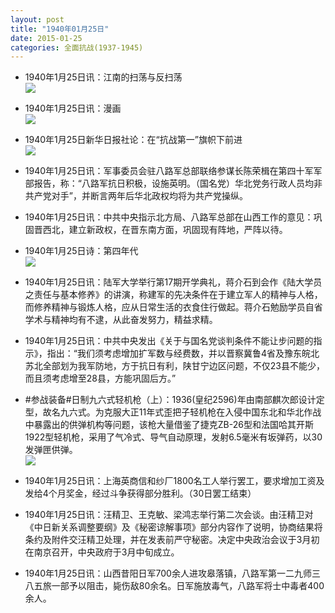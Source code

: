 ```yaml
---
layout: post
title: "1940年01月25日"
date: 2015-01-25
categories: 全面抗战(1937-1945)
---
```


<meta name="referrer" content="no-referrer" />

- 1940年1月25日讯：江南的扫荡与反扫荡 <br/><img src="https://ww4.sinaimg.cn/large/aca367d8jw1eom64agw1oj20e211411b.jpg" />

- 1940年1月25日讯：漫画 <br/><img src="https://ww2.sinaimg.cn/large/aca367d8jw1eom4d9r6zej20f70eomyv.jpg" />

- 1940年1月25日新华日报社论：在“抗战第一”旗帜下前进 <br/><img src="https://ww3.sinaimg.cn/large/aca367d8jw1eom2o1rnfpj211e0hetf8.jpg" />

- 1940年1月25日讯：军事委员会驻八路军总部联络参谋长陈荣楫在第四十军军部报告，称：“八路军抗日积极，设施英明。（国名党）华北党务行政人员均非共产党对手”，并断言两年后华北政权均将为共产党操纵。 

- 1940年1月25日讯：中共中央指示北方局、八路军总部在山西工作的意见：巩固晋西北，建立新政权，在晋东南方面，巩固现有阵地，严阵以待。 

- 1940年1月25日诗：第四年代 <br/><img src="https://ww3.sinaimg.cn/large/aca367d8jw1eoln1zth0oj20hs0hjq4r.jpg" />

- 1940年1月25日讯：陆军大学举行第17期开学典礼，蒋介石到会作《陆大学员之责任与基本修养》的讲演，称建军的先决条件在于建立军人的精神与人格，而修养精神与锻炼人格，应从日常生活的衣食住行做起。蒋介石勉励学员自省学术与精神均有不逮，从此奋发努力，精益求精。 

- 1940年1月25日讯：中共中央发出《关于与国名党谈判条件不能让步问题的指示》，指出：“我们须考虑增加扩军数与经费数，并以晋察冀鲁4省及豫东皖北苏北全部划为我军防地，方于抗日有利，陕甘宁边区问题，不仅23县不能少，而且须考虑增至28县，方能巩固后方。” 

- #参战装备#日制九六式轻机枪（上）：1936(皇纪2596)年由南部麒次郎设计定型，故名九六式。为克服大正11年式歪把子轻机枪在入侵中国东北和华北作战中暴露出的供弹机构等问题，该枪大量借鉴了捷克ZB-26型和法国哈其开斯1922型轻机枪，采用了气冷式、导气自动原理，发射6.5毫米有坂弹药，以30发弹匣供弹。 <br/><img src="https://ww1.sinaimg.cn/large/aca367d8jw1eoljauc9vmj20dd0rate5.jpg" />

- 1940年1月25日讯：上海英商信和纱厂1800名工人举行罢工，要求增加工资及发给4个月奖金，经过斗争获得部分胜利。（30日罢工结束） 

- 1940年1月25日讯：汪精卫、王克敏、梁鸿志举行第二次会谈。由汪精卫对《中日新关系调整要纲》及《秘密谅解事项》部分内容作了说明，协商结果将条约及附件交汪精卫处理，并在发表前严守秘密。决定中央政治会议于3月初在南京召开，中央政府于3月中旬成立。 

- 1940年1月25日讯：山西昔阳日军700余人进攻皋落镇，八路军第一二九师三八五旅一部予以阻击，毙伤敌80余名。日军施放毒气，八路军将士中毒者400余人。 

